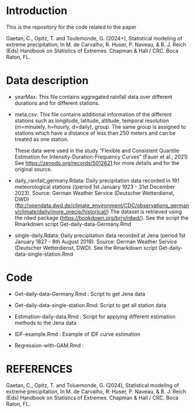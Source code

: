 # Introduction 

This is the repository for the code related to the paper

Gaetan, C., Opitz, T. and Toulemonde, G. (2024+), Statistical modeling of extreme precipitation, In M. de Carvalho, R. Huser, P. Naveau, & B. J. Reich (Eds)
Handbook on Statistics of Extremes. Chapman & Hall / CRC.  Boca Raton, FL.

# Data description


- yearMax: This file contains aggregated rainfall data over different durations and for different stations.
- meta.csv: This file contains additional information of the different stations 
          such as longitude, latitude, altitude, temporal resolution (m=minutely, h=hourly, d=daily), group. The same group is assigned to stations which have a distance of less than 250 meters and can be treated as one station.

  These data were used in the study “Flexible and Consistent Quantile Estimation for Intensity-Duration-Frequency Curves” (Fauer et al., 2021) 
See https://zenodo.org/records/5012621 for more details and for the original source. 


- daily_rainfall_germany.Rdata: Daily precipitation data recorded in 191 meteorological stations ((period 1st January 1923 - 31st December 2023). 
		              Source: German Weather Service (Deutscher Wetterdienst, DWD) (ftp://opendata.dwd.de/climate_environment/CDC/observations_germany/climate/daily/more_precip/historical/)
                              The dataset is retrieved using the rdwd package (https://bookdown.org/brry/rdwd/). 
                              See the script the Rmarkdown script Get-daily-data-Germany.Rmd


- single-daily.Rdata: Daily precipitation data recorded at  Jena (period 1st January 1827 - 8th August 2019). 
                    Source: German Weather Service (Deutscher Wetterdienst, DWD). See the Rmarkdown script Get-daily-data-single-station.Rmd


# Code


	
- Get-daily-data-Germany.Rmd : Script to get Jena data

- Get-daily-data-single-station.Rmd: Script to get all station data

- Estimation-daily-data.Rmd : Script for applying different estimation methods to the Jena data
	
- IDF-example.Rmd : Example of IDF curve estimation

- Regression-with-GAM.Rmd :

# REFERENCES

Gaetan, C., Opitz, T. and Toluemonde, G. (2024), Statistical modeling of extreme precipitation, In M. de Carvalho, R. Huser, P. Naveau, & B. J. Reich (Eds)
Handbook on Statistics of Extremes. Chapman & Hall / CRC.  Boca Raton, FL.
